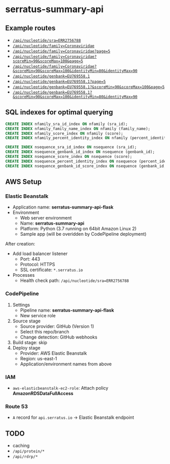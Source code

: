 # serratus-summary-api

## Example routes

- [`/api/nucleotide/sra=ERR2756788`](https://api.serratus.io/api/nucleotide/sra=ERR2756788)
- [`/api/nucleotide/family=Coronaviridae`](https://api.serratus.io/api/nucleotide/family=Coronaviridae)
- [`/api/nucleotide/family=Coronaviridae?page=5`](https://api.serratus.io/api/nucleotide/family=Coronaviridae?page=5)
- [`/api/nucleotide/family=Coronaviridae?scoreMin=90&scoreMax=100&page=5`](https://api.serratus.io/api/nucleotide/family=Coronaviridae?scoreMin=90&scoreMax=100&page=5)
- [`/api/nucleotide/family=Coronaviridae?&scoreMin=90&scoreMax=100&identityMin=80&identityMax=90`](https://api.serratus.io/api/nucleotide/family=Coronaviridae?&scoreMin=90&scoreMax=100&identityMin=80&identityMax=90)
- [`/api/nucleotide/genbank=EU769558.1`](https://api.serratus.io/api/nucleotide/genbank=EU769558.1)
- [`/api/nucleotide/genbank=EU769558.1?page=5`](https://api.serratus.io/api/nucleotide/genbank=EU769558.1?page=5)
- [`/api/nucleotide/genbank=EU769558.1?&scoreMin=90&scoreMax=100&page=5`](https://api.serratus.io/api/nucleotide/genbank=EU769558.1?&scoreMin=90&scoreMax=100&page=5)
- [`/api/nucleotide/genbank=EU769558.1?&scoreMin=90&scoreMax=100&identityMin=80&identityMax=90`](https://api.serratus.io/api/nucleotide/genbank=EU769558.1?&scoreMin=90&scoreMax=100&identityMin=80&identityMax=90)

## SQL indexes for optimal querying

```sql
CREATE INDEX nfamily_sra_id_index ON nfamily (sra_id);
CREATE INDEX nfamily_family_name_index ON nfamily (family_name);
CREATE INDEX nfamily_score_index ON nfamily (score);
CREATE INDEX nfamily_percent_identity_index ON nfamily (percent_identity);

CREATE INDEX nsequence_sra_id_index ON nsequence (sra_id);
CREATE INDEX nsequence_genbank_id_index ON nsequence (genbank_id);
CREATE INDEX nsequence_score_index ON nsequence (score);
CREATE INDEX nsequence_percent_identity_index ON nsequence (percent_identity);
CREATE INDEX nsequence_genbank_id_score_index ON nsequence (genbank_id, score);
```

## AWS Setup

### Elastic Beanstalk

- Application name: **serratus-summary-api-flask**
- Environment
    - Web server environment
    - Name: **serratus-summary-api**
    - Platform: Python (3.7 running on 64bit Amazon Linux 2)
    - Sample app (will be overidden by CodePipeline deployment)

After creation:

- Add load balancer listener
    - Port: 443
    - Protocol: HTTPS
    - SSL certificate: `*.serratus.io`
- Processes
    - Health check path: `/api/nucleotide/sra=ERR2756788`

### CodePipeline

1. Settings
    - Pipeline name: **serratus-summary-api-flask**
    - New service role
2. Source stage
    - Source provider: GitHub (Version 1)
    - Select this repo/branch
    - Change detection: GitHub webhooks
3. Build stage: skip
4. Deploy stage
    - Provider: AWS Elastic Beanstalk
    - Region: us-east-1
    - Application/environment names from above

### IAM

- `aws-elasticbeanstalk-ec2-role`: Attach policy **AmazonRDSDataFullAccess**

### Route 53

- `A` record for `api.serratus.io` -> Elastic Beanstalk endpoint

## TODO

- caching
- `/api/protein/*`
- `/api/rdrp/*`
